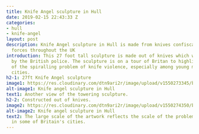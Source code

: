 ```yaml
---
title: Knife Angel sculpture in Hull
date: 2019-02-15 22:43:33 Z
categories:
- hull
- knife-angel
layout: post
description: Knife Angel sculpture in Hull is made from knives confiscated by police
  forces throughout the UK
introduction: This 27 foot tall sculpture is made out of knives which were confiscated
  by the British police. The sculpture is on a tour of Britan to highlight the dangers
  of the spiralling problem of knife violence, especially among young men in the major
  cities.
h2-1: 27ft Knife Angel sculpture
image1: https://res.cloudinary.com/dtn9ari2r/image/upload/v1550273345/blog/statue-of-knives.jpg
alt-image1: Knife angel sculpture in Hull
text1: Another view of the towering sculpture.
h2-2: Constructed out of knives.
image2: https://res.cloudinary.com/dtn9ari2r/image/upload/v1550274350/blog/IMG_1990.jpg
alt-image2: Knife angel sculpture in Hull
text2: The large scale of the artwork reflects the scale of the problem of violence
  in some of Britain's cities.
---
```


